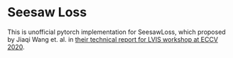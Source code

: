 # Seesaw Loss

This is unofficial pytorch implementation for SeesawLoss, which proposed by Jiaqi Wang et. al. in [their technical report for LVIS workshop at ECCV 2020](https://arxiv.org/pdf/2008.10032.pdf).  


